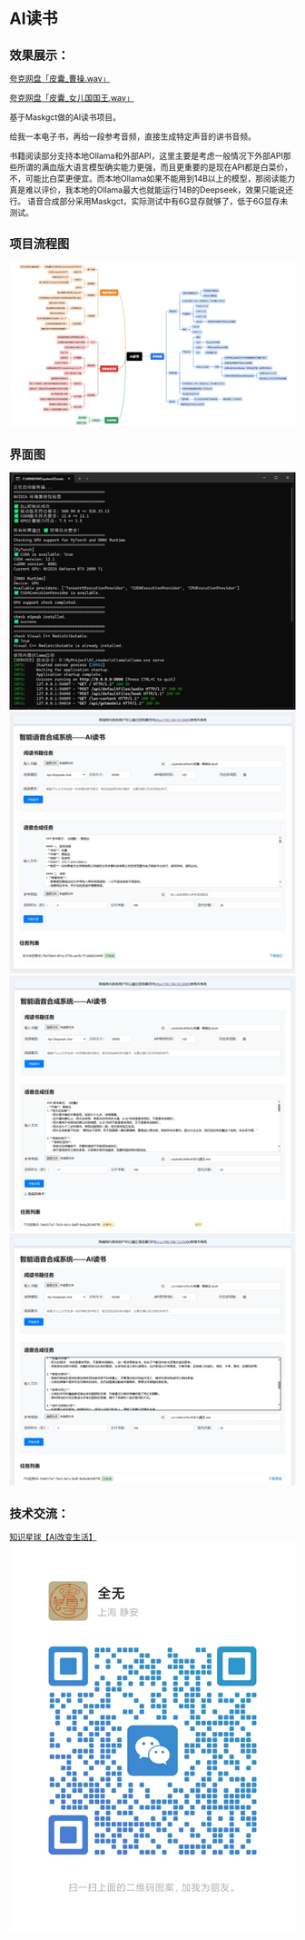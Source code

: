 # AI读书
## 效果展示：
[夸克网盘「皮囊_曹操.wav」](https://pan.quark.cn/s/b0729ae59829)

[夸克网盘「皮囊_女儿国国王.wav」](https://pan.quark.cn/s/55293cb79611)

基于Maskgct做的AI读书项目。

给我一本电子书，再给一段参考音频，直接生成特定声音的讲书音频。

书籍阅读部分支持本地Ollama和外部API，这里主要是考虑一般情况下外部API那些所谓的满血版大语言模型确实能力更强，而且更重要的是现在API都是白菜价，不，可能比白菜更便宜。而本地Ollama如果不能用到14B以上的模型，那阅读能力真是难以评价，我本地的Ollama最大也就能运行14B的Deepseek，效果只能说还行。
语音合成部分采用Maskgct，实际测试中有6G显存就够了，低于6G显存未测试。

## 项目流程图
![项目流程图](./readme/tree.png)

## 界面图
![环境自检](./readme/launch.png)
![](./readme/readout.png)
![](./readme/ttsprocess.png)
![](./readme/ttsout.png)

## 技术交流：
[知识星球【AI改变生活】](https://t.zsxq.com/hu930)
![微信](./readme/weixin.jpg)

